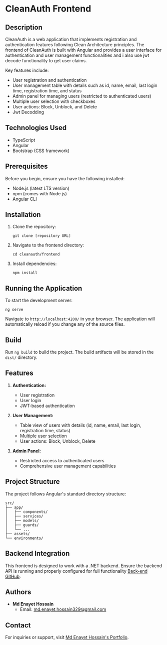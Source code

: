 
# CleanAuth Frontend

## Description

CleanAuth is a web application that implements registration and authentication features following Clean Architecture principles. The frontend of CleanAuth is built with Angular and provides a user interface for authentication and user management functionalities and i also use jwt decode functionality to get user claims.

Key features include:
- User registration and authentication
- User management table with details such as id, name, email, last login time, registration time, and status
- Admin panel for managing users (restricted to authenticated users)
- Multiple user selection with checkboxes
- User actions: Block, Unblock, and Delete
- Jwt Decodding

## Technologies Used

- TypeScript
- Angular
- Bootstrap (CSS framework)

## Prerequisites

Before you begin, ensure you have the following installed:
- Node.js (latest LTS version)
- npm (comes with Node.js)
- Angular CLI

## Installation

1. Clone the repository:
   ```
   git clone [repository URL]
   ```

2. Navigate to the frontend directory:
   ```
   cd cleanauth/frontend
   ```

3. Install dependencies:
   ```
   npm install
   ```

## Running the Application

To start the development server:

```
ng serve
```

Navigate to `http://localhost:4200/` in your browser. The application will automatically reload if you change any of the source files.

## Build

Run `ng build` to build the project. The build artifacts will be stored in the `dist/` directory.

## Features

1. **Authentication:**
   - User registration
   - User login
   - JWT-based authentication

2. **User Management:**
   - Table view of users with details (id, name, email, last login, registration time, status)
   - Multiple user selection
   - User actions: Block, Unblock, Delete

3. **Admin Panel:**
   - Restricted access to authenticated users
   - Comprehensive user management capabilities

## Project Structure

The project follows Angular's standard directory structure:

```
src/
├── app/
│   ├── components/
│   ├── services/
│   ├── models/
│   ├── guards/
│   └── ...
├── assets/
└── environments/
```

## Backend Integration

This frontend is designed to work with a .NET backend. Ensure the backend API is running and properly configured for full functionality [Back-end GitHub](https://github.com/enayet329/UserHub.git).

## Authors

- **Md Enayet Hossain**
  - Email: md.enayet.hossain329@gmail.com

## Contact

For inquiries or support, visit [Md Enayet Hossain's Portfolio](https://portfolio-enayet-hossain.vercel.app/home).
